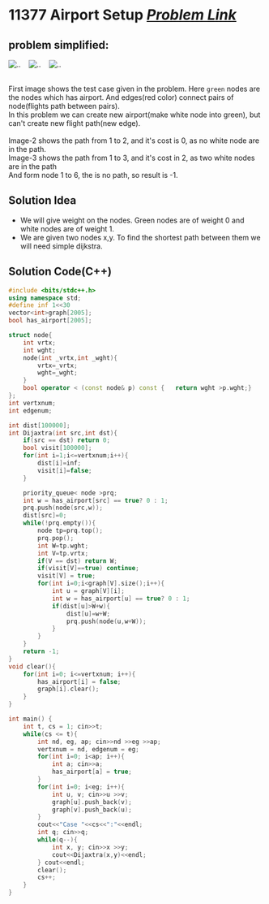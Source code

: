 # 11377 Airport Setup [***Problem Link***](https://onlinejudge.org/external/113/11377.pdf)

## problem simplified:
![..](https://github.com/MahediKamal/CP_template-AND-interesting_problems/blob/cbb5870630d744148e262b59dd0e08afae0db055/images/Airport%20Setup1.PNG) &nbsp;&nbsp;
![..](https://github.com/MahediKamal/CP_template-AND-interesting_problems/blob/cbb5870630d744148e262b59dd0e08afae0db055/images/Airport%20Setup2.PNG) &nbsp;&nbsp;
![..](https://github.com/MahediKamal/CP_template-AND-interesting_problems/blob/cbb5870630d744148e262b59dd0e08afae0db055/images/Airport%20Setup1.PNG) 
<br><br>

First image shows the test case given in the problem. Here `green` nodes are the nodes which has airport. And
edges(red color) connect pairs of node(flights path between pairs). <br>
In this problem we can create new airport(make white node into green), but can't create new flight path(new edge). <br>
<br>
Image-2 shows the path from 1 to 2, and it's cost is 0, as no white node are in the path. <br>
Image-3 shows the path from 1 to 3, and it's cost in 2, as two white nodes are in the path <br>
And form node 1 to 6, the is no path, so result is -1.  


## Solution Idea
- We will give weight on the nodes. Green nodes are of weight 0 and white nodes are of weight 1.
- We are given two nodes x,y. To find the shortest path between them we will need simple dijkstra.



## **Solution Code(C++)**
```C++
#include <bits/stdc++.h>
using namespace std;
#define inf 1<<30
vector<int>graph[2005];
bool has_airport[2005];

struct node{
    int vrtx;
    int wght;
    node(int _vrtx,int _wght){
        vrtx=_vrtx;
        wght=_wght;
    }
    bool operator < (const node& p) const {   return wght >p.wght;}
};
int vertxnum;
int edgenum;

int dist[100000];
int Dijaxtra(int src,int dst){
    if(src == dst) return 0;
    bool visit[100000];
    for(int i=1;i<=vertxnum;i++){
        dist[i]=inf;
        visit[i]=false;
    }

    priority_queue< node >prq;
    int w = has_airport[src] == true? 0 : 1;
    prq.push(node(src,w));
    dist[src]=0;
    while(!prq.empty()){
        node tp=prq.top();
        prq.pop();
        int W=tp.wght;
        int V=tp.vrtx;
        if(V == dst) return W;
        if(visit[V]==true) continue;
        visit[V] = true;
        for(int i=0;i<graph[V].size();i++){
            int u = graph[V][i];
            int w = has_airport[u] == true? 0 : 1;
            if(dist[u]>W+w){
                dist[u]=w+W;
                prq.push(node(u,w+W));
            }
        }
    }
    return -1;
}
void clear(){
    for(int i=0; i<=vertxnum; i++){
        has_airport[i] = false;
        graph[i].clear();
    }
}

int main() {
    int t, cs = 1; cin>>t;
    while(cs <= t){
        int nd, eg, ap; cin>>nd >>eg >>ap;
        vertxnum = nd, edgenum = eg;
        for(int i=0; i<ap; i++){
            int a; cin>>a;
            has_airport[a] = true;
        }
        for(int i=0; i<eg; i++){
            int u, v; cin>>u >>v;
            graph[u].push_back(v);
            graph[v].push_back(u);
        }
        cout<<"Case "<<cs<<":"<<endl;
        int q; cin>>q;
        while(q--){
            int x, y; cin>>x >>y;
            cout<<Dijaxtra(x,y)<<endl;
        } cout<<endl;
        clear();
        cs++;
    }
}
